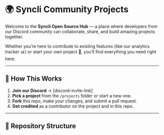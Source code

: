 # 🌍 Syncli Community Projects

Welcome to the **Syncli Open Source Hub** — a place where developers from our Discord community can collaborate, share, and build amazing projects together.

Whether you’re here to contribute to existing features (like our analytics tracker 📊) or start your own project 🚀, you’ll find everything you need right here.

---

## 📌 How This Works
1. **Join our Discord** → [discord-invite-link]
2. **Pick a project** from the `/projects` folder or start a new one.
3. **Fork** this repo, make your changes, and submit a pull request.
4. **Get credited** as a contributor on the project and in this repo.

---

## 📂 Repository Structure
